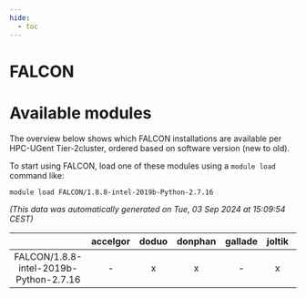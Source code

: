 ```yaml
---
hide:
  - toc
---
```


FALCON
======

# Available modules


The overview below shows which FALCON installations are available per HPC-UGent Tier-2cluster, ordered based on software version (new to old).

To start using FALCON, load one of these modules using a `module load` command like:

```shell
module load FALCON/1.8.8-intel-2019b-Python-2.7.16
```

*(This data was automatically generated on Tue, 03 Sep 2024 at 15:09:54 CEST)*  

| |accelgor|doduo|donphan|gallade|joltik|shinx|skitty|
| :---: | :---: | :---: | :---: | :---: | :---: | :---: | :---: |
|FALCON/1.8.8-intel-2019b-Python-2.7.16|-|x|x|-|x|-|x|
